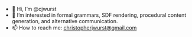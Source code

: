 - 👋 Hi, I’m @cjwurst
- 👀 I’m interested in formal grammars, SDF rendering, procedural content generation, and alternative communication.
- 📫 How to reach me: christopherjwurst@gmail.com

<!---
cjwurst/cjwurst is a ✨ special ✨ repository because its `README.md` (this file) appears on your GitHub profile.
You can click the Preview link to take a look at your changes.
--->
